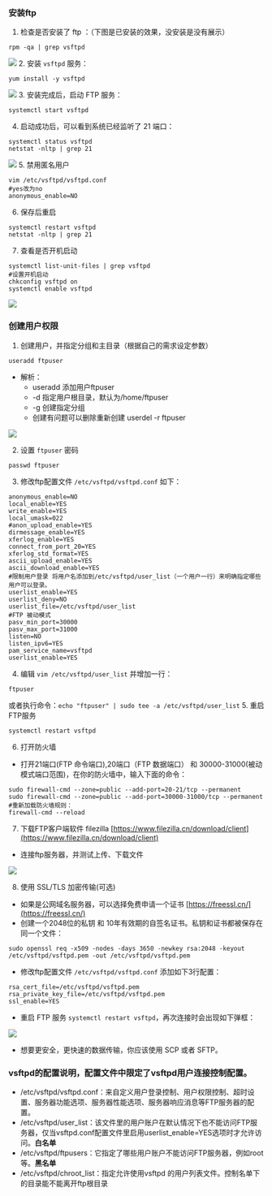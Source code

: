 ### 安装ftp
1. 检查是否安装了 ftp ：（下图是已安装的效果，没安装是没有展示）
```shell
rpm -qa | grep vsftpd
```
![](imgs/grep-vsftpd.png)
2. 安装 `vsftpd` 服务：
```shell
yum install -y vsftpd
```
![](imgs/vsftpd.png)
3. 安装完成后，启动 FTP 服务：
```shell
systemctl start vsftpd
```
4. 启动成功后，可以看到系统已经监听了 21 端口：
```shell
systemctl status vsftpd
netstat -nltp | grep 21
```
![](imgs/vsftpd-status.png)
5. 禁用匿名用户
```shell
vim /etc/vsftpd/vsftpd.conf
#yes改为no
anonymous_enable=NO
```
6. 保存后重启
```shell
systemctl restart vsftpd
netstat -nltp | grep 21
```
7. 查看是否开机启动
```shell
systemctl list-unit-files | grep vsftpd
#设置开机启动
chkconfig vsftpd on
systemctl enable vsftpd
```
![](imgs/vsftpd-chkconfig.png)

### 创建用户权限

1. 创建用户，并指定分组和主目录（根据自己的需求设定参数）
```shell
useradd ftpuser
```
- 解析：
  - useradd 添加用户ftpuser
  - -d 指定用户根目录，默认为/home/ftpuser
  - -g 创建指定分组
  - 创建有问题可以删除重新创建 userdel -r ftpuser
  
![](imgs/ftpuser.png)

2. 设置 `ftpuser` 密码
```shell
passwd ftpuser
```
3. 修改ftp配置文件 `/etc/vsftpd/vsftpd.conf` 如下：
```shell
anonymous_enable=NO
local_enable=YES
write_enable=YES
local_umask=022
#anon_upload_enable=YES
dirmessage_enable=YES
xferlog_enable=YES
connect_from_port_20=YES
xferlog_std_format=YES
ascii_upload_enable=YES
ascii_download_enable=YES
#限制用户登录 将用户名添加到/etc/vsftpd/user_list（一个用户一行）来明确指定哪些用户可以登录。
userlist_enable=YES
userlist_deny=NO
userlist_file=/etc/vsftpd/user_list
#FTP 被动模式
pasv_min_port=30000
pasv_max_port=31000
listen=NO
listen_ipv6=YES
pam_service_name=vsftpd
userlist_enable=YES
```

4. 编辑 `vim /etc/vsftpd/user_list` 并增加一行：
```shell
ftpuser
```
或者执行命令：`echo "ftpuser" | sudo tee -a /etc/vsftpd/user_list`
5. 重启FTP服务
```shell
systemctl restart vsftpd
```
6. 打开防火墙
- 打开21端口(FTP 命令端口),20端口（FTP 数据端口） 和 30000-31000(被动模式端口范围)，在你的防火墙中，输入下面的命令：
```shell
sudo firewall-cmd --zone=public --add-port=20-21/tcp --permanent
sudo firewall-cmd --zone=public --add-port=30000-31000/tcp --permanent
#重新加载防火墙规则：
firewall-cmd --reload
```
7. 下载FTP客户端软件 filezilla [https://www.filezilla.cn/download/client](https://www.filezilla.cn/download/client)
- 连接ftp服务器，并测试上传、下载文件

![](imgs/filezilla.png)

8. 使用 SSL/TLS 加密传输(可选)
- 如果是公网域名服务器，可以选择免费申请一个证书 [https://freessl.cn/](https://freessl.cn/)
- 创建一个2048位的私钥 和 10年有效期的自签名证书。私钥和证书都被保存在同一个文件：
```shell
sudo openssl req -x509 -nodes -days 3650 -newkey rsa:2048 -keyout /etc/vsftpd/vsftpd.pem -out /etc/vsftpd/vsftpd.pem
```
- 修改ftp配置文件 `/etc/vsftpd/vsftpd.conf` 添加如下3行配置：
```shell
rsa_cert_file=/etc/vsftpd/vsftpd.pem
rsa_private_key_file=/etc/vsftpd/vsftpd.pem
ssl_enable=YES
```
- 重启 FTP 服务 `systemctl restart vsftpd`，再次连接时会出现如下弹框：

![](imgs/openssl.png)

- 想要更安全，更快速的数据传输，你应该使用 SCP 或者 SFTP。
### vsftpd的配置说明，配置文件中限定了vsftpd用户连接控制配置。
- /etc/vsftpd/vsftpd.conf：来自定义用户登录控制、用户权限控制、超时设置、服务器功能选项、服务器性能选项、服务器响应消息等FTP服务器的配置。
- /etc/vsftpd/user_list：该文件里的用户账户在默认情况下也不能访问FTP服务器，仅当vsftpd.conf配置文件里启用userlist_enable=YES选项时才允许访问。**白名单**
- /etc/vsftpd/ftpusers：它指定了哪些用户账户不能访问FTP服务器，例如root等。**黑名单**
- /etc/vsftpd/chroot_list：指定允许使用vsftpd 的用户列表文件。控制名单下的目录能不能离开ftp根目录